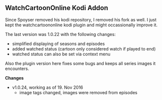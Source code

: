 ## WatchCartoonOnline Kodi Addon

Since Spoyser removed his kodi repository, I removed his fork as well. I just kept the watchcartoononline kodi plugin and might occassionally improve it.

The last version was 1.0.22 with the following changes:
- simplified displaying of seasons and episodes
- added watched status (cartoon only considered watch if played to end)
- watched status can also be set via context menu

Also the plugin version here fixes some bugs and keeps all series images it encounters.

**Changes**
- v1.0.24, working as of 19. Nov 2016
  - image tags changed, images were removed from episodes